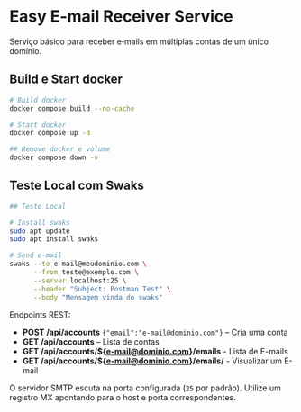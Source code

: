 # Easy E-mail Receiver Service

Serviço básico para receber e‑mails em múltiplas contas de um único domínio.


## Build e Start docker
```bash
# Build docker
docker compose build --no-cache

# Start docker
docker compose up -d

## Remove docker e volume
docker compose down -v

```

## Teste Local com Swaks
```bash
## Teste Local

# Install swaks
sudo apt update
sudo apt install swaks

# Send e-mail
swaks --to e-mail@meudominio.com \
      --from teste@exemplo.com \
      --server localhost:25 \
      --header "Subject: Postman Test" \
      --body "Mensagem vinda do swaks"

```

Endpoints REST:
- **POST /api/accounts** `{"email":"e-mail@dominio.com"}` – Cria uma conta
- **GET  /api/accounts** – Lista de contas
- **GET /api/accounts/${e-mail@dominio.com}/emails** - Lista de E-mails
- **GET /api/accounts/${e-mail@dominio.com}/emails/<id>** - Visualizar um E-mail

O servidor SMTP escuta na porta configurada (`25` por padrão). Utilize um registro MX apontando para o host e porta correspondentes.
